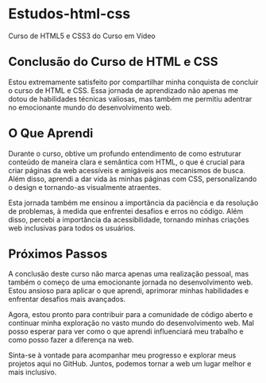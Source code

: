 # Estudos-html-css
 Curso de HTML5 e CSS3 do Curso em Vídeo

## <span style="font-size: 24px;">Conclusão do Curso de HTML e CSS</span>

Estou extremamente satisfeito por compartilhar minha conquista de concluir o curso de HTML e CSS. Essa jornada de aprendizado não apenas me dotou de habilidades técnicas valiosas, mas também me permitiu adentrar no emocionante mundo do desenvolvimento web.

## <span style="font-size: 24px;">O Que Aprendi</span>

Durante o curso, obtive um profundo entendimento de como estruturar conteúdo de maneira clara e semântica com HTML, o que é crucial para criar páginas da web acessíveis e amigáveis aos mecanismos de busca. Além disso, aprendi a dar vida às minhas páginas com CSS, personalizando o design e tornando-as visualmente atraentes.

Esta jornada também me ensinou a importância da paciência e da resolução de problemas, à medida que enfrentei desafios e erros no código. Além disso, percebi a importância da acessibilidade, tornando minhas criações web inclusivas para todos os usuários.

## <span style="font-size: 24px;">Próximos Passos</span>

A conclusão deste curso não marca apenas uma realização pessoal, mas também o começo de uma emocionante jornada no desenvolvimento web. Estou ansioso para aplicar o que aprendi, aprimorar minhas habilidades e enfrentar desafios mais avançados.

Agora, estou pronto para contribuir para a comunidade de código aberto e continuar minha exploração no vasto mundo do desenvolvimento web. Mal posso esperar para ver como o que aprendi influenciará meu trabalho e como posso fazer a diferença na web.

Sinta-se à vontade para acompanhar meu progresso e explorar meus projetos aqui no GitHub. Juntos, podemos tornar a web um lugar melhor e mais inclusivo.
